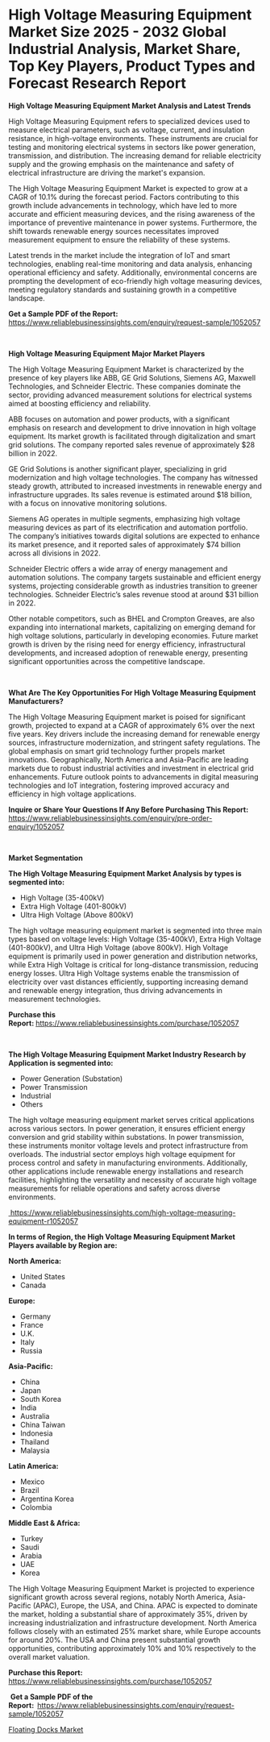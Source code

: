 <p><h1>High Voltage Measuring Equipment Market Size 2025 - 2032 Global Industrial Analysis, Market Share, Top Key Players, Product Types and Forecast Research Report</h1></p><p><strong>High Voltage Measuring Equipment Market Analysis and Latest Trends</strong></p>
<p><p>High Voltage Measuring Equipment refers to specialized devices used to measure electrical parameters, such as voltage, current, and insulation resistance, in high-voltage environments. These instruments are crucial for testing and monitoring electrical systems in sectors like power generation, transmission, and distribution. The increasing demand for reliable electricity supply and the growing emphasis on the maintenance and safety of electrical infrastructure are driving the market's expansion.</p><p>The High Voltage Measuring Equipment Market is expected to grow at a CAGR of 10.1% during the forecast period. Factors contributing to this growth include advancements in technology, which have led to more accurate and efficient measuring devices, and the rising awareness of the importance of preventive maintenance in power systems. Furthermore, the shift towards renewable energy sources necessitates improved measurement equipment to ensure the reliability of these systems. </p><p>Latest trends in the market include the integration of IoT and smart technologies, enabling real-time monitoring and data analysis, enhancing operational efficiency and safety. Additionally, environmental concerns are prompting the development of eco-friendly high voltage measuring devices, meeting regulatory standards and sustaining growth in a competitive landscape.</p></p>
<p><strong>Get a Sample PDF of the Report:&nbsp;</strong> <a href="https://www.reliablebusinessinsights.com/enquiry/request-sample/1052057?utm_campaign=2569&utm_medium=2&utm_source=Github&utm_content=ia&utm_term=19022025&utm_id=high-voltage-measuring-equipment">https://www.reliablebusinessinsights.com/enquiry/request-sample/1052057</a></p>
<p>&nbsp;</p>
<p><strong>High Voltage Measuring Equipment Major Market Players</strong></p>
<p><p>The High Voltage Measuring Equipment Market is characterized by the presence of key players like ABB, GE Grid Solutions, Siemens AG, Maxwell Technologies, and Schneider Electric. These companies dominate the sector, providing advanced measurement solutions for electrical systems aimed at boosting efficiency and reliability.</p><p>ABB focuses on automation and power products, with a significant emphasis on research and development to drive innovation in high voltage equipment. Its market growth is facilitated through digitalization and smart grid solutions. The company reported sales revenue of approximately $28 billion in 2022.</p><p>GE Grid Solutions is another significant player, specializing in grid modernization and high voltage technologies. The company has witnessed steady growth, attributed to increased investments in renewable energy and infrastructure upgrades. Its sales revenue is estimated around $18 billion, with a focus on innovative monitoring solutions.</p><p>Siemens AG operates in multiple segments, emphasizing high voltage measuring devices as part of its electrification and automation portfolio. The company’s initiatives towards digital solutions are expected to enhance its market presence, and it reported sales of approximately $74 billion across all divisions in 2022.</p><p>Schneider Electric offers a wide array of energy management and automation solutions. The company targets sustainable and efficient energy systems, projecting considerable growth as industries transition to greener technologies. Schneider Electric’s sales revenue stood at around $31 billion in 2022.</p><p>Other notable competitors, such as BHEL and Crompton Greaves, are also expanding into international markets, capitalizing on emerging demand for high voltage solutions, particularly in developing economies. Future market growth is driven by the rising need for energy efficiency, infrastructural developments, and increased adoption of renewable energy, presenting significant opportunities across the competitive landscape.</p></p>
<p>&nbsp;</p>
<p><strong>What Are The Key Opportunities For High Voltage Measuring Equipment Manufacturers?</strong></p>
<p><p>The High Voltage Measuring Equipment market is poised for significant growth, projected to expand at a CAGR of approximately 6% over the next five years. Key drivers include the increasing demand for renewable energy sources, infrastructure modernization, and stringent safety regulations. The global emphasis on smart grid technology further propels market innovations. Geographically, North America and Asia-Pacific are leading markets due to robust industrial activities and investment in electrical grid enhancements. Future outlook points to advancements in digital measuring technologies and IoT integration, fostering improved accuracy and efficiency in high voltage applications.</p></p>
<p><strong>Inquire or Share Your Questions If Any Before Purchasing This Report:</strong> <a href="https://www.reliablebusinessinsights.com/enquiry/pre-order-enquiry/1052057?utm_campaign=2569&utm_medium=2&utm_source=Github&utm_content=ia&utm_term=19022025&utm_id=high-voltage-measuring-equipment">https://www.reliablebusinessinsights.com/enquiry/pre-order-enquiry/1052057</a></p>
<p>&nbsp;</p>
<p><strong>Market Segmentation</strong></p>
<p><strong>The High Voltage Measuring Equipment Market Analysis by types is segmented into:</strong></p>
<p><ul><li>High Voltage (35-400kV)</li><li>Extra High Voltage (401-800kV)</li><li>Ultra High Voltage (Above 800kV)</li></ul></p>
<p><p>The high voltage measuring equipment market is segmented into three main types based on voltage levels: High Voltage (35-400kV), Extra High Voltage (401-800kV), and Ultra High Voltage (above 800kV). High Voltage equipment is primarily used in power generation and distribution networks, while Extra High Voltage is critical for long-distance transmission, reducing energy losses. Ultra High Voltage systems enable the transmission of electricity over vast distances efficiently, supporting increasing demand and renewable energy integration, thus driving advancements in measurement technologies.</p></p>
<p><strong>Purchase this Report:&nbsp;</strong><a href="https://www.reliablebusinessinsights.com/purchase/1052057?utm_campaign=2569&utm_medium=2&utm_source=Github&utm_content=ia&utm_term=19022025&utm_id=high-voltage-measuring-equipment">https://www.reliablebusinessinsights.com/purchase/1052057</a></p>
<p>&nbsp;</p>
<p><strong>The High Voltage Measuring Equipment Market Industry Research by Application is segmented into:</strong></p>
<p><ul><li>Power Generation (Substation)</li><li>Power Transmission</li><li>Industrial</li><li>Others</li></ul></p>
<p><p>The high voltage measuring equipment market serves critical applications across various sectors. In power generation, it ensures efficient energy conversion and grid stability within substations. In power transmission, these instruments monitor voltage levels and protect infrastructure from overloads. The industrial sector employs high voltage equipment for process control and safety in manufacturing environments. Additionally, other applications include renewable energy installations and research facilities, highlighting the versatility and necessity of accurate high voltage measurements for reliable operations and safety across diverse environments.</p></p>
<p><a href="https://www.reliablebusinessinsights.com/high-voltage-measuring-equipment-r1052057?utm_campaign=2569&utm_medium=2&utm_source=Github&utm_content=ia&utm_term=19022025&utm_id=high-voltage-measuring-equipment">&nbsp;https://www.reliablebusinessinsights.com/high-voltage-measuring-equipment-r1052057</a></p>
<p><strong>In terms of Region, the High Voltage Measuring Equipment Market Players available by Region are:</strong></p>
<p>
    <p> <strong> North America: </strong>
        <ul>
            <li>United States</li>
            <li>Canada</li>
        </ul>
        </p> 
    <p> <strong> Europe: </strong>
        <ul>
            <li>Germany</li>
            <li>France</li>
            <li>U.K.</li>
            <li>Italy</li>
            <li>Russia</li>
        </ul>
        </p> 
    <p> <strong> Asia-Pacific: </strong>
        <ul>
            <li>China</li>
            <li>Japan</li>
            <li>South Korea</li>
            <li>India</li>
            <li>Australia</li>
            <li>China Taiwan</li>
            <li>Indonesia</li>
            <li>Thailand</li>
            <li>Malaysia</li>
        </ul>
        </p> 
    <p> <strong> Latin America: </strong>
        <ul>
            <li>Mexico</li>
            <li>Brazil</li>
            <li>Argentina Korea</li>
            <li>Colombia</li>
        </ul>
        </p> 
    <p> <strong> Middle East & Africa: </strong>
        <ul>
            <li>Turkey</li>
            <li>Saudi</li>
            <li>Arabia</li>
            <li>UAE</li>
            <li>Korea</li>
        </ul>
    </p>
    </p>
<p><p>The High Voltage Measuring Equipment Market is projected to experience significant growth across several regions, notably North America, Asia-Pacific (APAC), Europe, the USA, and China. APAC is expected to dominate the market, holding a substantial share of approximately 35%, driven by increasing industrialization and infrastructure development. North America follows closely with an estimated 25% market share, while Europe accounts for around 20%. The USA and China present substantial growth opportunities, contributing approximately 10% and 10% respectively to the overall market valuation.</p></p>
<p><strong>Purchase this Report: </strong><a href="https://www.reliablebusinessinsights.com/purchase/1052057?utm_campaign=2569&utm_medium=2&utm_source=Github&utm_content=ia&utm_term=19022025&utm_id=high-voltage-measuring-equipment">https://www.reliablebusinessinsights.com/purchase/1052057</a></p>
<p>&nbsp;<strong>Get a Sample PDF of the Report:&nbsp;&nbsp;</strong><a href="https://www.reliablebusinessinsights.com/enquiry/request-sample/1052057?utm_campaign=2569&utm_medium=2&utm_source=Github&utm_content=ia&utm_term=19022025&utm_id=high-voltage-measuring-equipment">https://www.reliablebusinessinsights.com/enquiry/request-sample/1052057</a></p>
<p><strong></strong></p>
<p><p><a href="https://github.com/pimanoruman/Market-Research-Report-List-1/blob/main/floating-docks-market.md?utm_campaign=2569&utm_medium=2&utm_source=Github&utm_content=ia&utm_term=19022025&utm_id=high-voltage-measuring-equipment">Floating Docks Market</a></p></p>